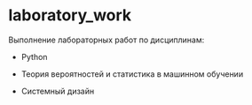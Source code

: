 # laboratory_work
Выполнение лабораторных работ по дисциплинам:

- Python

- Теория вероятностей и статистика в машинном обучении

- Системный дизайн
